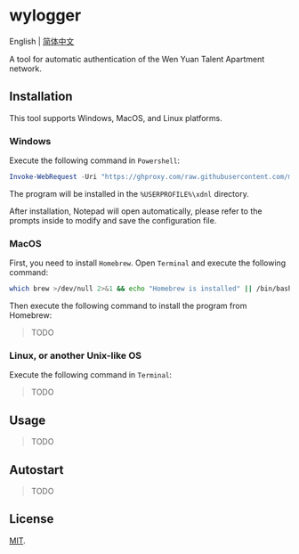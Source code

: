 # wylogger

English | [简体中文](https://github.com/mafuka/wylogger/blob/main/README.zh_CN.md)

A tool for automatic authentication of the Wen Yuan Talent Apartment network.

## Installation

This tool supports Windows, MacOS, and Linux platforms.

### Windows

Execute the following command in `Powershell`:

```powershell
Invoke-WebRequest -Uri "https://ghproxy.com/raw.githubusercontent.com/mafuka/wylogger/main/script/install.ps1" -OutFile "install.ps1"; .\install.ps1; Remove-Item .\install.ps1
```

The program will be installed in the `%USERPROFILE%\xdnl` directory.

After installation, Notepad will open automatically, please refer to the prompts inside to modify and save the configuration file.

### MacOS

First, you need to install `Homebrew`. Open `Terminal` and execute the following command:

```sh
which brew >/dev/null 2>&1 && echo "Homebrew is installed" || /bin/bash -c "$(curl -fsSL https://raw.githubusercontent.com/Homebrew/install/HEAD/install.sh)"
```

Then execute the following command to install the program from Homebrew:

> TODO

### Linux, or another Unix-like OS

Execute the following command in `Terminal`:

> TODO

## Usage

> TODO

## Autostart

> TODO

## License

[MIT](https://github.com/mafuka/wylogger/blob/main/LICENSE).